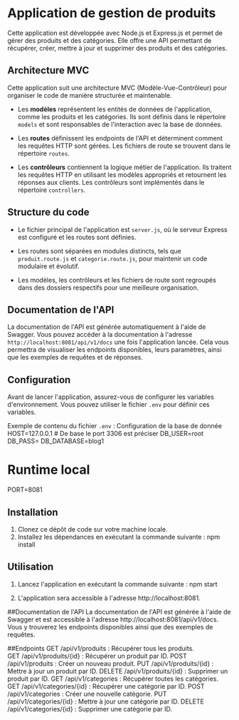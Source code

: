 # Application de gestion de produits

Cette application est développée avec Node.js et Express.js et permet de gérer des produits et des catégories. Elle offre une API permettant de récupérer, créer, mettre à jour et supprimer des produits et des catégories.

## Architecture MVC

Cette application suit une architecture MVC (Modèle-Vue-Contrôleur) pour organiser le code de manière structurée et maintenable.

- Les **modèles** représentent les entités de données de l'application, comme les produits et les catégories. Ils sont définis dans le répertoire `models` et sont responsables de l'interaction avec la base de données.

- Les **routes** définissent les endpoints de l'API et déterminent comment les requêtes HTTP sont gérées. Les fichiers de route se trouvent dans le répertoire `routes`.

- Les **contrôleurs** contiennent la logique métier de l'application. Ils traitent les requêtes HTTP en utilisant les modèles appropriés et retournent les réponses aux clients. Les contrôleurs sont implémentés dans le répertoire `controllers`.

## Structure du code

- Le fichier principal de l'application est `server.js`, où le serveur Express est configuré et les routes sont définies.

- Les routes sont séparées en modules distincts, tels que `produit.route.js` et `categorie.route.js`, pour maintenir un code modulaire et évolutif.

- Les modèles, les contrôleurs et les fichiers de route sont regroupés dans des dossiers respectifs pour une meilleure organisation.

## Documentation de l'API

La documentation de l'API est générée automatiquement à l'aide de Swagger. Vous pouvez accéder à la documentation à l'adresse `http://localhost:8081/api/v1/docs` une fois l'application lancée. Cela vous permettra de visualiser les endpoints disponibles, leurs paramètres, ainsi que les exemples de requêtes et de réponses.

## Configuration

Avant de lancer l'application, assurez-vous de configurer les variables d'environnement. Vous pouvez utiliser le fichier `.env` pour définir ces variables.

Exemple de contenu du fichier `.env` :
Configuration de la base de donnée
HOST=127.0.0.1 # De base le port 3306 est préciser
DB_USER=root
DB_PASS=
DB_DATABASE=blog1

# Runtime local
PORT=8081


## Installation

1. Clonez ce dépôt de code sur votre machine locale.
2. Installez les dépendances en exécutant la commande suivante :
npm install

## Utilisation
1. Lancez l'application en exécutant la commande suivante :
npm start

2. L'application sera accessible à l'adresse http://localhost:8081.

##Documentation de l'API
La documentation de l'API est générée à l'aide de Swagger et est accessible à l'adresse http://localhost:8081/api/v1/docs. Vous y trouverez les endpoints disponibles ainsi que des exemples de requêtes.

##Endpoints
GET /api/v1/produits : Récupérer tous les produits. <br>
GET /api/v1/produits/{id} : Récupérer un produit par ID.
POST /api/v1/produits : Créer un nouveau produit.
PUT /api/v1/produits/{id} : Mettre à jour un produit par ID.
DELETE /api/v1/produits/{id} : Supprimer un produit par ID.
GET /api/v1/categories : Récupérer toutes les catégories.
GET /api/v1/categories/{id} : Récupérer une catégorie par ID.
POST /api/v1/categories : Créer une nouvelle catégorie.
PUT /api/v1/categories/{id} : Mettre à jour une catégorie par ID.
DELETE /api/v1/categories/{id} : Supprimer une catégorie par ID.



